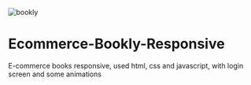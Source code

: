 ![bookly](https://user-images.githubusercontent.com/91148856/217365485-4d835f13-e4d4-4b68-a3f4-07bd622afb12.png)

# Ecommerce-Bookly-Responsive
E-commerce books responsive, used html, css and javascript, with login screen and some animations


